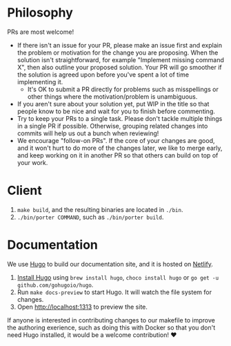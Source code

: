 # Philosophy
PRs are most welcome!

* If there isn't an issue for your PR, please make an issue first and explain the problem or motivation for
the change you are proposing. When the solution isn't straightforward, for example "Implement missing command X",
then also outline your proposed solution. Your PR will go smoother if the solution is agreed upon before you've
spent a lot of time implementing it.
  * It's OK to submit a PR directly for problems such as misspellings or other things where the motivation/problem is
    unambiguous.
* If you aren't sure about your solution yet, put WIP in the title so that people know to be nice and 
wait for you to finish before commenting.
* Try to keep your PRs to a single task. Please don't tackle multiple things in a single PR if possible. Otherwise, grouping related changes into commits will help us out a bunch when reviewing!
* We encourage "follow-on PRs". If the core of your changes are good, and it won't hurt to do more of
the changes later, we like to merge early, and keep working on it in another PR so that others can build
on top of your work.

# Client

1. `make build`, and the resulting binaries are located in `./bin`.
1. `./bin/porter COMMAND`, such as `./bin/porter build`.

# Documentation

We use [Hugo](gohugo.io) to build our documentation site, and it is hosted on [Netlify](netlify.com).

1. [Install Hugo](https://gohugo.io/getting-started/installing) using `brew install hugo`, 
`choco install hugo` or `go get -u github.com/gohugoio/hugo`.
1. Run `make docs-preview` to start Hugo. It will watch the file system for changes.
1. Open <http://localhost:1313> to preview the site.

If anyone is interested in contributing changes to our makefile to improve the authoring exerience, such 
as doing this with Docker so that you don't need Hugo installed, it would be a welcome contribution! ❤️